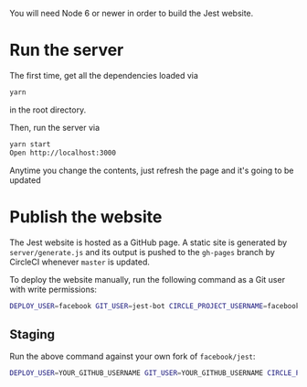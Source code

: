 You will need Node 6 or newer in order to build the Jest website.

# Run the server

The first time, get all the dependencies loaded via

```bash
yarn
```

in the root directory.

Then, run the server via

```bash
yarn start
Open http://localhost:3000
```

Anytime you change the contents, just refresh the page and it's going to be
updated

# Publish the website

The Jest website is hosted as a GitHub page. A static site is generated by
`server/generate.js` and its output is pushed to the `gh-pages` branch by
CircleCI whenever `master` is updated.

To deploy the website manually, run the following command as a Git user with
write permissions:

```bash
DEPLOY_USER=facebook GIT_USER=jest-bot CIRCLE_PROJECT_USERNAME=facebook CIRCLE_PROJECT_REPONAME=jest yarn gh-pages
```

## Staging

Run the above command against your own fork of `facebook/jest`:

```bash
DEPLOY_USER=YOUR_GITHUB_USERNAME GIT_USER=YOUR_GITHUB_USERNAME CIRCLE_PROJECT_USERNAME=YOUR_GITHUB_USERNAME CIRCLE_PROJECT_REPONAME=jest yarn gh-pages
```
